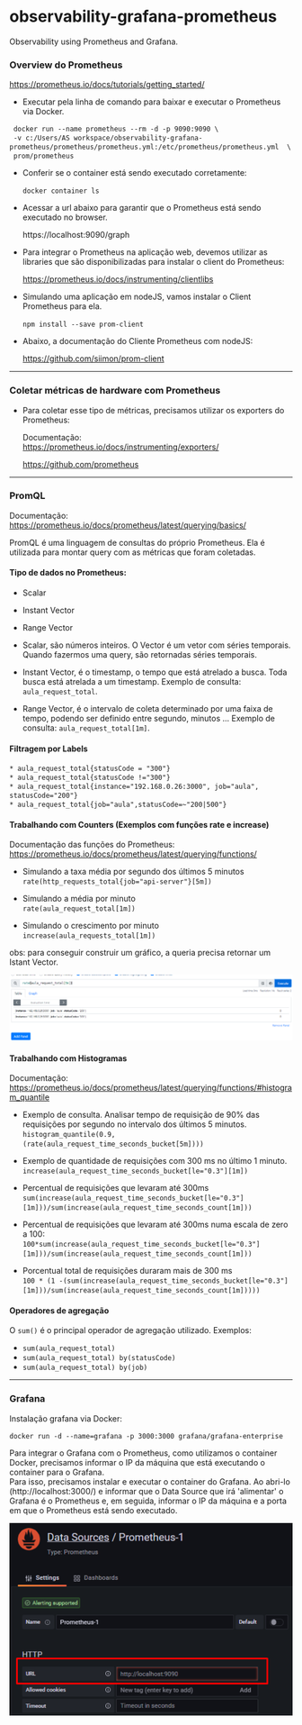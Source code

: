 # observability-grafana-prometheus
Observability using Prometheus and Grafana.     

### Overview do Prometheus   

https://prometheus.io/docs/tutorials/getting_started/

* Executar pela linha de comando para baixar e executar o Prometheus via Docker.  

```docker
 docker run --name prometheus --rm -d -p 9090:9090 \
 -v c:/Users/AS workspace/observability-grafana-prometheus/prometheus/prometheus.yml:/etc/prometheus/prometheus.yml  \
 prom/prometheus
```  

* Conferir se o container está sendo executado corretamente:    

    `docker container ls`  

* Acessar a url abaixo para garantir que o Prometheus está sendo executado no browser.  

    https://localhost:9090/graph   


* Para integrar o Prometheus na aplicação web, devemos utilizar as libraries que são disponibilizadas para instalar o client do Prometheus:  

  https://prometheus.io/docs/instrumenting/clientlibs


* Simulando uma aplicação em nodeJS, vamos instalar o Client Prometheus para ela.  

  `npm install --save prom-client`   

* Abaixo, a documentação do Cliente Prometheus com nodeJS:    

  https://github.com/siimon/prom-client


***

### Coletar métricas de hardware com Prometheus  

* Para coletar esse tipo de métricas, precisamos utilizar os exporters do Prometheus:  

    Documentação:  
     https://prometheus.io/docs/instrumenting/exporters/   

    https://github.com/prometheus   
***  
### PromQL     

Documentação: https://prometheus.io/docs/prometheus/latest/querying/basics/

PromQL é uma linguagem de consultas do próprio Prometheus.  Ela é utilizada para montar query com as métricas que foram coletadas.    

#### Tipo de dados no Prometheus:  

* Scalar
* Instant Vector
* Range Vector    

* Scalar, são números inteiros. O Vector é um vetor com séries temporais. Quando fazermos uma query, são retornadas séries temporais.   
* Instant Vector, é o timestamp, o tempo que está atrelado a busca. Toda busca está atrelada a um timestamp.  Exemplo de consulta: `aula_request_total`.  
* Range Vector, é o intervalo de coleta determinado por uma faixa de tempo, podendo ser definido entre segundo, minutos ... Exemplo de consulta: `aula_request_total[1m]`.  

#### Filtragem por Labels     

```docker
* aula_request_total{statusCode = "300"}     
* aula_request_total{statusCode !="300"}     
* aula_request_total{instance="192.168.0.26:3000", job="aula", statusCode="200"}  
* aula_request_total{job="aula",statusCode=~"200|500"}  
```

#### Trabalhando com Counters   (Exemplos com funções rate e increase)   

Documentação das funções do Prometheus:   
https://prometheus.io/docs/prometheus/latest/querying/functions/  

* Simulando a taxa média por segundo dos últimos 5 minutos  
  `rate(http_requests_total{job="api-server"}[5m])`     
* Simulando a média por minuto  
  `rate(aula_request_total[1m])`    

* Simulando o crescimento por minuto  
  `increase(aula_requests_total[1m])`   

obs: para conseguir construir um gráfico, a queria precisa retornar um Istant Vector.   

![exemple](images/exemple-query-.png)      


#### Trabalhando com Histogramas    
Documentação:  https://prometheus.io/docs/prometheus/latest/querying/functions/#histogram_quantile    

* Exemplo de consulta. Analisar tempo de requisição de 90% das requisições por segundo no intervalo dos últimos 5 minutos.   
   `histogram_quantile(0.9,(rate(aula_request_time_seconds_bucket[5m])))`    

* Exemplo de quantidade de requisições com 300 ms no último 1 minuto.    
  `increase(aula_request_time_seconds_bucket[le="0.3"][1m])`   

* Percentual de requisições que levaram até 300ms   
  `sum(increase(aula_request_time_seconds_bucket[le="0.3"][1m]))/sum(increase(aula_request_time_seconds_count[1m]))`      
* Percentual de requisições que levaram até 300ms numa escala de zero a 100:    
    `100*sum(increase(aula_request_time_seconds_bucket[le="0.3"][1m]))/sum(increase(aula_request_time_seconds_count[1m]))`   

* Porcentual total de requisições duraram mais de 300 ms   
    `100 * (1 -(sum(increase(aula_request_time_seconds_bucket[le="0.3"][1m]))/sum(increase(aula_request_time_seconds_count[1m]))))`  


#### Operadores de agregação  

O `sum()` é o principal operador de agregação utilizado. Exemplos:   

  * `sum(aula_request_total)`   
  * `sum(aula_request_total) by(statusCode)`   
  * `sum(aula_request_total) by(job)`     

***   

### Grafana  

Instalação grafana via Docker:  

```docker
docker run -d --name=grafana -p 3000:3000 grafana/grafana-enterprise
```   

Para integrar o Grafana com o Prometheus, como utilizamos o container Docker, precisamos informar o IP da máquina que está executando o container para o Grafana.   
Para isso, precisamos instalar e executar o container do Grafana. Ao abri-lo (http://localhost:3000/) e informar que o Data Source que irá 'alimentar' o Grafana é o Prometheus e, em seguida, informar o IP da máquina e a porta em que o Prometheus está sendo executado.    
 
![grafana](images/data-source.png)  